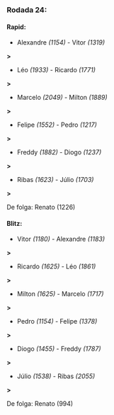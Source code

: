 ### Rodada 24:

#### Rapid:

* Alexandre *(1154)*     -     Vitor *(1319)*

 **>** 
* Léo *(1933)*     -     Ricardo *(1771)*

 **>** 
* Marcelo *(2049)*     -     Milton *(1889)*

 **>** 
* Felipe *(1552)*     -     Pedro *(1217)*

 **>** 
* Freddy *(1882)*     -     Diogo *(1237)*

 **>** 
* Ribas *(1623)*     -     Júlio *(1703)*

 **>** 

De folga: Renato (1226)

#### Blitz:

* Vitor *(1180)*     -     Alexandre *(1183)*

 **>** 
* Ricardo *(1625)*     -     Léo *(1861)*

 **>** 
* Milton *(1625)*     -     Marcelo *(1717)*

 **>** 
* Pedro *(1154)*     -     Felipe *(1378)*

 **>** 
* Diogo *(1455)*     -     Freddy *(1787)*

 **>** 
* Júlio *(1538)*     -     Ribas *(2055)*

 **>** 

De folga: Renato (994)

